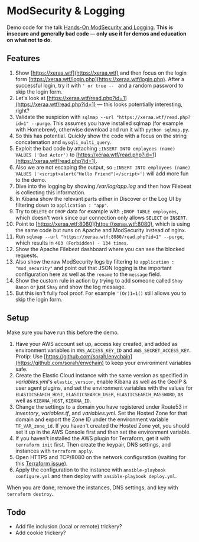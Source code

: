 # ModSecurity & Logging

Demo code for the talk [Hands-On ModSecurity and Logging](https://speakerdeck.com/xeraa/hands-on-modsecurity-and-logging). **This is insecure and generally bad code — only use it for demos and education on what not to do.**



## Features

1. Show [https://xeraa.wtf](https://xeraa.wtf) and then focus on the login form [https://xeraa.wtf/login.php](https://xeraa.wtf/login.php). After a successful login, try it with `' or true -- ` and a random password to skip the login form.
1. Let's look at [https://xeraa.wtf/read.php?id=1](https://xeraa.wtf/read.php?id=1) — this looks potentially interesting, right?
1. Validate the suspicion with `sqlmap --url "https://xeraa.wtf/read.php?id=1" --purge`. This assumes you have installed sqlmap (for example with Homebrew), otherwise download and run it with `python sqlmap.py`.
1. So this has potential. Quickly show the code with a focus on the string concatenation and `mysqli_multi_query`.
1. Exploit the bad code by attaching `;INSERT INTO employees (name) VALUES ('Bad Actor')` to [https://xeraa.wtf/read.php?id=1](https://xeraa.wtf/read.php?id=1).
1. Also we are not escaping the output, so `;INSERT INTO employees (name) VALUES ('<script>alert("Hello Friend")</script>')` will add more fun to the demo.
1. Dive into the logging by showing */var/log/app.log* and then how Filebeat is collecting this information.
1. In Kibana show the relevant parts either in Discover or the Log UI by filtering down to `application : "app"`.
1. Try to `DELETE` or `DROP` data for example with `;DROP TABLE employees`, which doesn't work since our connection only allows `SELECT` or `INSERT`.
1. Point to [https://xeraa.wtf:8080](https://xeraa.wtf:8080), which is using the same code but runs on Apache and ModSecurity instead of nginx.
1. Run `sqlmap --url "https://xeraa.wtf:8080/read.php?id=1" --purge`, which results in `403 (Forbidden) - 134 times`.
1. Show the Apache Filebeat dashboard where you can see the blocked requests.
1. Also show the raw ModSecurity logs by filtering to `application : "mod_security"` and point out that JSON logging is the important configuration here as well as the `rename` to the `message` field.
1. Show the custom rule in action by trying to add someone called `Shay Banon` or just `Shay` and show the log message.
1. But this isn't fully fool proof. For example `'(Or)1=1()` still allows you to skip the login form.



## Setup

Make sure you have run this before the demo.

1. Have your AWS account set up, access key created, and added as environment variables in `AWS_ACCESS_KEY_ID` and `AWS_SECRET_ACCESS_KEY`. Protip: Use [https://github.com/sorah/envchain](https://github.com/sorah/envchain) to keep your environment variables safe.
1. Create the Elastic Cloud instance with the same version as specified in *variables.yml*'s `elastic_version`, enable Kibana as well as the GeoIP & user agent plugins, and set the environment variables with the values for `ELASTICSEARCH_HOST`, `ELASTICSEARCH_USER`, `ELASTICSEARCH_PASSWORD`, as well as `KIBANA_HOST`, `KIBANA_ID`.
1. Change the settings to a domain you have registered under Route53 in *inventory*, *variables.tf*, and *variables.yml*. Set the Hosted Zone for that domain and export the Zone ID under the environment variable `TF_VAR_zone_id`. If you haven't created the Hosted Zone yet, you should set it up in the AWS Console first and then set the environment variable.
1. If you haven't installed the AWS plugin for Terraform, get it with `terraform init` first. Then create the keypair, DNS settings, and instances with `terraform apply`.
1. Open HTTPS and TCP/8080 on the network configuration (waiting for this [Terraform issue](https://github.com/terraform-providers/terraform-provider-aws/issues/700)).
1. Apply the configuration to the instance with `ansible-playbook configure.yml` and then deploy with `ansible-playbook deploy.yml`.

When you are done, remove the instances, DNS settings, and key with `terraform destroy`.



## Todo

* Add file inclusion (local or remote) trickery?
* Add cookie trickery?
